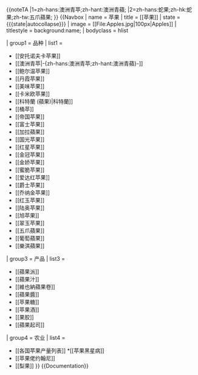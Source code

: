 <noinclude>{{noteTA
|1=zh-hans:澳洲青苹;zh-hant:澳洲青蘋;
|2=zh-hans:蛇果;zh-hk:蛇果;zh-tw:五爪蘋果;
}}</noinclude>
{{Navbox
| name  = 苹果
| title = [[苹果]]
| state = {{{state|autocollapse}}}
| image = [[File:Apples.jpg|100px|Apples]]
| titlestyle = background:name;
| bodyclass = hlist

| group1 = 品种
| list1  = 
* [[安托诺夫卡苹果]]
* [[澳洲青苹|-{zh-hans:澳洲青苹;zh-hant:澳洲青蘋}-]]
* [[鲍尔温苹果]]
* [[丹霞苹果]]
* [[美味苹果]]
* [[卡米欧苹果]]
* [[科特蘭 (蘋果)|科特蘭]]
* [[桶苹]]
* [[帝国苹果]]
* [[富士苹果]]
* [[加拉蘋果]]
* [[国光苹果]]
* [[红星苹果]]
* [[金冠苹果]]
* [[金娇苹果]]
* [[蜜脆苹果]]
* [[爱达红苹果]]
* [[爵士苹果]]
* [[乔纳金苹果]]
* [[红玉苹果]]
* [[陆奥苹果]]
* [[旭苹果]]
* [[翠玉苹果]]
* [[五爪蘋果]]
* [[葡萄蘋果]]
* [[樂淇蘋果]]

| group3 = 产品
| list3  = 
* [[蘋果派]]
* [[蘋果汁]]
* [[維也納蘋果卷]]
* [[蘋果醬]]
* [[苹果糖]]
* [[苹果酒]]
* [[果胶]]
* [[蘋果起司]]

| group4 = 农业
| list4  = 
* [[各国苹果产量列表]]
*[[苹果黑星病]]
* [[苹果佬约翰尼]]
* [[梨果]]
}}
<noinclude>{{Documentation}}</noinclude>